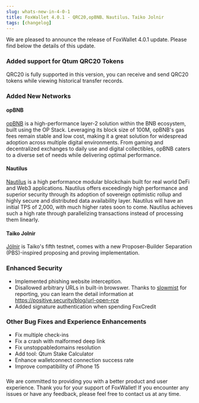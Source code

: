 ```yaml
---
slug: whats-new-in-4-0-1
title: FoxWallet 4.0.1 - QRC20,opBNB、Nautilus、Taiko Jolnir
tags: [changelog]
---
```


We are pleased to announce the release of FoxWallet 4.0.1 update. Please find below the details of this update.
<!--truncate-->

### Added support for Qtum QRC20 Tokens
QRC20 is fully supported in this version, you can receive and send QRC20 tokens while viewing historical transfer records.

### Added New Networks

#### opBNB
[opBNB](https://opbnb.bnbchain.org) is a high-performance layer-2 solution within the BNB ecosystem, built using the OP Stack. Leveraging its block size of 100M, opBNB's gas fees remain stable and low cost, making it a great solution for widespread adoption across multiple digital environments. From gaming and decentralized exchanges to daily use and digital collectibles, opBNB caters to a diverse set of needs while delivering optimal performance.

#### Nautilus
[Nautilus](https://www.nautchain.xyz/) is a high performance modular blockchain built for real world DeFi and Web3 applications. Nautilus offers exceedingly high performance and superior security through its adoption of sovereign optimistic rollup and highly secure and distributed data availability layer. Nautilus will have an initial TPS of 2,000, with much higher rates soon to come. Nautilus achieves such a high rate through parallelizing transactions instead of processing them linearly. 

#### Taiko Jolnir
[Jólnir](https://taiko.mirror.xyz/0jc5XA5RVjOUNVdRdGmw9prlsC4deA1XgZJppmXh8rs) is Taiko's fifth testnet, comes with a new Proposer-Builder Separation (PBS)-inspired proposing and proving implementation. 

### Enhanced Security
- Implemented phishing website interception.
- Disallowed arbitrary URLs in built-in browswer. Thanks to [slowmist](https://cn.slowmist.com/) for reporting, you can learn the detail information at https://positive.security/blog/url-open-rce
- Added signature authentication when spending FoxCredit

### Other Bug Fixes and Experience Enhancements
- Fix multiple check-ins
- Fix a crash with malformed deep link
- Fix unstoppabledomains resolution
- Add tool: Qtum Stake Calculator
- Enhance walletconnect connection success rate
- Improve compatibility of iPhone 15

### 
We are committed to providing you with a better product and user experience. Thank you for your support of FoxWallet! If you encounter any issues or have any feedback, please feel free to contact us at any time.